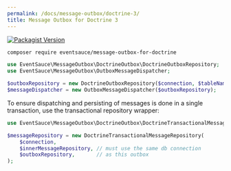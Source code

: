 ```yaml
---
permalink: /docs/message-outbox/doctrine-3/
title: Message Outbox for Doctrine 3
---
```


[![Packagist Version](https://img.shields.io/packagist/v/eventsauce/message-outbox-for-doctrine.svg?style=flat-square)](https://packagist.org/packages/eventsauce/message-outbox-for-doctrine)

```bash
composer require eventsauce/message-outbox-for-doctrine
```

```php
use EventSauce\MessageOutbox\DoctrineOutbox\DoctrineOutboxRepository;
use EventSauce\MessageOutbox\OutboxMessageDispatcher;

$outboxRepository = new DoctrineOutboxRepository($connection, $tableName, $messageSerializer);
$messageDispatcher = new OutboxMessageDispatcher($outboxRepository);
```

To ensure dispatching and persisting of messages is done in a single transaction, use
the transactional repository wrapper:

```php
use EventSauce\MessageOutbox\DoctrineOutbox\DoctrineTransactionalMessageRepository;

$messageRepository = new DoctrineTransactionalMessageRepository(
    $connection,
    $innerMessageRepository, // must use the same db connection
    $outboxRepository,       // as this outbox
);
```
